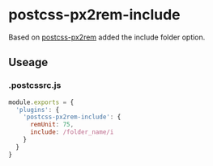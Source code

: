 # postcss-px2rem-include

Based on [postcss-px2rem](https://www.npmjs.com/package/postcss-px2rem) added the include folder option.

## Useage

### .postcssrc.js
```javascript
module.exports = {
  'plugins': {
    'postcss-px2rem-include': {
      remUnit: 75,
      include: /folder_name/i
    }
  }
}
```